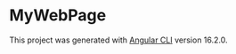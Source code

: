 # MyWebPage

This project was generated with [Angular CLI](https://github.com/angular/angular-cli) version 16.2.0.
